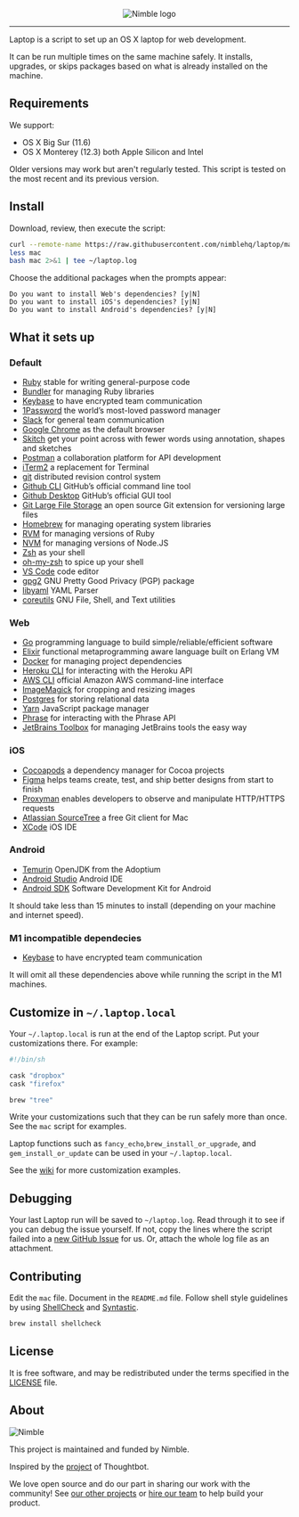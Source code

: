 <p align="center">
  <img alt="Nimble logo" src="https://assets.nimblehq.co/logo/light/logo-light-text-320.png" />
</p>

---

Laptop is a script to set up an OS X laptop for web development.

It can be run multiple times on the same machine safely.
It installs, upgrades, or skips packages
based on what is already installed on the machine.

## Requirements

We support:

- OS X Big Sur (11.6)
- OS X Monterey (12.3) both Apple Silicon and Intel

Older versions may work but aren't regularly tested. This script is tested on the most recent and its previous version.

## Install

Download, review, then execute the script:

```bash
curl --remote-name https://raw.githubusercontent.com/nimblehq/laptop/master/mac
less mac
bash mac 2>&1 | tee ~/laptop.log
```

Choose the additional packages when the prompts appear:

```
Do you want to install Web's dependencies? [y|N]
Do you want to install iOS's dependencies? [y|N]
Do you want to install Android's dependencies? [y|N]
```

## What it sets up

### Default

- [Ruby] stable for writing general-purpose code
- [Bundler] for managing Ruby libraries
- [Keybase] to have encrypted team communication
- [1Password] the world’s most-loved password manager
- [Slack] for general team communication
- [Google Chrome] as the default browser
- [Skitch] get your point across with fewer words using annotation, shapes and sketches
- [Postman] a collaboration platform for API development
- [iTerm2] a replacement for Terminal
- [git] distributed revision control system
- [Github CLI] GitHub’s official command line tool
- [Github Desktop] GitHub’s official GUI tool
- [Git Large File Storage] an open source Git extension for versioning large files
- [Homebrew] for managing operating system libraries
- [RVM] for managing versions of Ruby
- [NVM] for managing versions of Node.JS
- [Zsh] as your shell
- [oh-my-zsh] to spice up your shell
- [VS Code] code editor
- [gpg2] GNU Pretty Good Privacy (PGP) package
- [libyaml] YAML Parser
- [coreutils] GNU File, Shell, and Text utilities

[ruby]: https://www.ruby-lang.org/en/
[bundler]: http://bundler.io/
[keybase]: https://keybase.io/
[1password]: https://1password.com/
[slack]: https://www.slack.com/
[google chrome]: https://www.google.com/chrome/
[skitch]: https://evernote.com/products/skitch
[postman]: https://www.postman.com/
[iterm2]: https://www.iterm2.com/
[git]: https://git-scm.com
[github cli]: https://github.com/cli/cli
[github desktop]: https://desktop.github.com/
[git large file storage]: https://git-lfs.github.com/
[homebrew]: http://brew.sh/
[rvm]: https://rvm.io/
[nvm]: https://github.com/creationix/nvm
[zsh]: http://www.zsh.org/
[oh-my-zsh]: http://ohmyz.sh/
[vs code]: https://code.visualstudio.com/
[gpg2]: https://gnupg.org/
[libyaml]: https://github.com/yaml/libyaml
[coreutils]: https://www.gnu.org/software/coreutils

### Web

- [Go] programming language to build simple/reliable/efficient software
- [Elixir] functional metaprogramming aware language built on Erlang VM
- [Docker] for managing project dependencies
- [Heroku CLI] for interacting with the Heroku API
- [AWS CLI] official Amazon AWS command-line interface
- [ImageMagick] for cropping and resizing images
- [Postgres] for storing relational data
- [Yarn] JavaScript package manager
- [Phrase] for interacting with the Phrase API
- [JetBrains Toolbox] for managing JetBrains tools the easy way

[go]: https://golang.org
[elixir]: https://elixir-lang.org/
[docker]: https://www.docker.com/community-edition
[heroku cli]: https://toolbelt.heroku.com/
[aws cli]: https://aws.amazon.com/cli/
[imagemagick]: http://www.imagemagick.org/
[postgres]: http://www.postgresql.org/
[yarn]: https://yarnpkg.com/
[phrase]: https://phrase.com/cli/
[jetbrains toolbox]: https://www.jetbrains.com/toolbox-app/

### iOS

- [Cocoapods] a dependency manager for Cocoa projects
- [Figma] helps teams create, test, and ship better designs from start to finish
- [Proxyman] enables developers to observe and manipulate HTTP/HTTPS requests
- [Atlassian SourceTree] a free Git client for Mac
- [XCode] iOS IDE

[cocoapods]: https://cocoapods.org/
[figma]: https://www.figma.com/
[proxyman]: https://proxyman.io/
[atlassian sourcetree]: https://www.sourcetreeapp.com/
[xcode]: https://developer.apple.com/xcode/

### Android

- [Temurin] OpenJDK from the Adoptium
- [Android Studio] Android IDE
- [Android SDK] Software Development Kit for Android

[temurin]: https://adoptium.net
[android studio]: https://developer.android.com/studio/index.html
[android sdk]: https://developer.android.com/studio/releases/sdk-tools

It should take less than 15 minutes to install (depending on your machine and internet speed).

### M1 incompatible dependecies

- [Keybase] to have encrypted team communication

It will omit all these dependencies above while running the script in the M1 machines.

## Customize in `~/.laptop.local`

Your `~/.laptop.local` is run at the end of the Laptop script.
Put your customizations there.
For example:

```sh
#!/bin/sh

cask "dropbox"
cask "firefox"

brew "tree"
```

Write your customizations such that they can be run safely more than once.
See the `mac` script for examples.

Laptop functions such as `fancy_echo`,`brew_install_or_upgrade`,
and `gem_install_or_update` can be used in your `~/.laptop.local`.

See the [wiki](https://github.com/thoughtbot/laptop/wiki)
for more customization examples.

## Debugging

Your last Laptop run will be saved to `~/laptop.log`.
Read through it to see if you can debug the issue yourself.
If not, copy the lines where the script failed into a
[new GitHub Issue](https://github.com/nimblehq/laptop/issues/new) for us.
Or, attach the whole log file as an attachment.

## Contributing

Edit the `mac` file.
Document in the `README.md` file.
Follow shell style guidelines by using [ShellCheck] and [Syntastic].

```sh
brew install shellcheck
```

[shellcheck]: http://www.shellcheck.net/about.html
[syntastic]: https://github.com/scrooloose/syntastic

## License

It is free software,
and may be redistributed under the terms specified in the [LICENSE] file.

[license]: LICENSE

## About

![Nimble](https://assets.nimblehq.co/logo/dark/logo-dark-text-160.png)

This project is maintained and funded by Nimble.

Inspired by the [project] of Thoughtbot.

We love open source and do our part in sharing our work with the community!
See [our other projects][community] or [hire our team][hire] to help build your product.

[project]: https://github.com/thoughtbot/laptop
[community]: https://github.com/nimblehq
[hire]: https://nimblehq.co/
